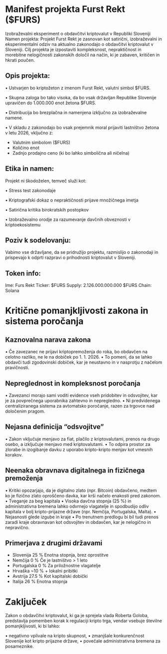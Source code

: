 

# Manifest projekta Furst Rekt ($FURS)

Izobraževalni eksperiment o obdavčitvi kriptovalut v Republiki Sloveniji
Namen projekta:
Projekt Furst Rekt je zasnovan kot satirični, izobraževalni in eksperimentalni odziv na aktualno zakonodajo o obdavčitvi kriptovalut v Sloveniji. Cilj projekta je izpostaviti kompleksnost, nepraktičnost in morebitne nelogičnosti zakonskih določil na način, ki je zabaven, kritičen in hkrati poučen.

## Opis projekta:

•	Ustvarjen bo kriptožeton z imenom Furst Rekt, valutni simbol $FURS.

•	Skupna zaloga bo tako visoka, da bo vsak državljan Republike Slovenije upravičen do 1.000.000 enot žetona $FURS.

•	Distribucija bo brezplačna in namenjena izključno za izobraževalne namene.

•	V skladu z zakonodajo bo vsak prejemnik moral prijaviti lastništvo žetona v letu 2026, vključno z: 

-	Valutnim simbolom ($FURS)
-	Količino enot
-	Zadnjo prodajno ceno (ki bo lahko simbolična ali ničelna)


## Etika in namen:

Projekt ni škodoželen, temveč služi kot:

•	Stress test zakonodaje

•	Kriptografski dokaz o nepraktičnosti prijave množičnega imetja

•	Satirična kritika birokratskih postopkov

•	Izobraževalno orodje za razumevanje davčnih obveznosti v kriptoekosistemu

## Poziv k sodelovanju:

Vabimo vse državljane, da se pridružijo projektu, razmislijo o zakonodaji in prispevajo k odprti razpravi o prihodnosti kriptovalut v Sloveniji.

## Token info:

Ime: Furs Rekt
Ticker: $FURS
Supply: 2.126.000.000.000 $FURS
Chain: Solana


# Kritične pomanjkljivosti zakona in sistema poročanja

## Kaznovalna narava zakona
   
•	Če zavezanec ne prijavi kriptopremoženja do roka, bo obdavčen na celotno razliko, ne le na dobiček po 1. 1. 2026.
•	To pomeni, da se lahko obdavči tudi zgodovinski dobiček, kar je neustavno in v nasprotju z načelom pravičnosti. 

## Nepreglednost in kompleksnost poročanja

•	Zavezanci morajo sami voditi evidence vseh pridobitev in odsvojitev, kar je za povprečnega uporabnika zahtevno in nepregledno.
•	Ni predvidenega centraliziranega sistema za avtomatsko poročanje, razen za trgovce nad določenim pragom. 
## Nejasna definicija “odsvojitve”

•	Zakon vključuje menjavo za fiat, plačilo z kriptovalutami, prenos na drugo osebo, a izključuje menjavo med kriptovalutami.
•	To odpira prostor za zlorabe in izogibanje davku z uporabo kripto-kripto menjav kot vmesnih korakov. 

## Neenaka obravnava digitalnega in fizičnega premoženja

•	Kritiki opozarjajo, da je digitalno zlato (npr. Bitcoin) obdavčeno, medtem ko je fizično zlato oproščeno davka, kar krši načelo enakosti pred zakonom. 
•	Tveganje za beg kapitala
•	Visoka davčna stopnja (25 %) in administrativna bremena lahko odvrnejo vlagatelje in spodbudijo odliv kapitala v bolj kripto-prijazne države (npr. Nemčija, Portugalska, Malta). 
•	Nejasnosti glede izgube in kraje
•	Po trenutnem predlogu bi bil tudi prenos zaradi kraje obravnavan kot odsvojitev in obdavčen, kar je nelogično in nepravično. 


## Primerjava z drugimi državami

- Slovenija	25 %	Enotna stopnja, brez oprostitve
- Nemčija	0 %	Če je lastništvo > 1 leto
- Portugalska	0 %	Za priložnostne vlagatelje
- Hrvaška	~10 %	+ lokalni pribitki
- Avstrija	27.5 %	Kot kapitalski dobički
- Italija	26 %	Enotna stopnja
		

# Zaključek

Zakon o obdavčitvi kriptovalut, ki ga je sprejela vlada Roberta Goloba, predstavlja pomemben korak k regulaciji kripto trga, vendar vsebuje številne pomanjkljivosti, ki bi lahko:

•	negativno vplivale na kripto skupnost,
•	zmanjšale konkurenčnost Slovenije kot kripto prijazne države,
•	povečale administrativna bremena za posameznike.

